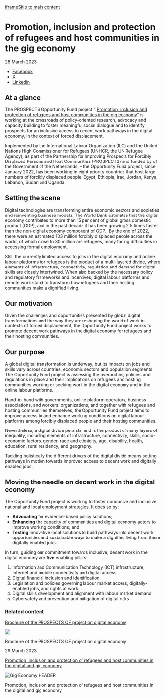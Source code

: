 [iframe](about:blank)[Skip to main content](https://www.ilo.org/resource/other/promotion-inclusion-and-protection-refugees-and-host-communities-gig#main-content)

# Promotion, inclusion and protection of refugees and host communities in the gig economy

28 March 2023

- [Facebook](https://www.facebook.com/sharer/sharer.php?u=https://www.ilo.org/resource/other/promotion-inclusion-and-protection-refugees-and-host-communities-gig "Facebook")
- [X](https://x.com/intent/tweet?url=https://www.ilo.org/resource/other/promotion-inclusion-and-protection-refugees-and-host-communities-gig "X")
- [Linkedin](https://www.linkedin.com/shareArticle?mini=true&url=https://www.ilo.org/resource/other/promotion-inclusion-and-protection-refugees-and-host-communities-gig "Linkedin")

## At a glance

The PROSPECTS Opportunity Fund project “ [Promotion, inclusion and protection of refugees and host communities in the gig economy](https://www.ilo.org/projects-and-partnerships/projects/promotion-inclusion-and-protection-refugees-and-host-communities-gig)” is working at the crossroads of policy-oriented research, advocacy and capacity building to foster meaningful social dialogue and to identify prospects for an inclusive access to decent work pathways in the digital economy, in the context of forced displacement.

Implemented by the International Labour Organization (ILO) and the United Nations High Commissioner for Refugees (UNHCR, the UN Refugee Agency), as part of the Partnership for Improving Prospects for Forcibly Displaced Persons and Host Communities (PROSPECTS) and funded by of the Government of the Netherlands, – the Opportunity Fund project, since January 2022, has been working in eight priority countries that host large numbers of forcibly displaced people: Egypt, Ethiopia, Iraq, Jordan, Kenya, Lebanon, Sudan and Uganda.

## Setting the scene

Digital technologies are transforming entire economic sectors and societies and reinventing business models. The World Bank estimates that the digital economy contributes to more than 15 per cent of global gross domestic product (GDP), and in the past decade it has been growing 2.5 times faster than the non-digital economy component of [GDP](https://www.worldbank.org/en/topic/digitaldevelopment/overview#1).  By the end of 2022, there were an estimated 103 million forcibly displaced people across the world, of which close to 30 million are refugees, many facing difficulties in accessing formal employment.

Still, the currently limited access to jobs in the digital economy and online labour platforms for refugees is the product of a multi-layered divide, where elements of infrastructure, connectivity, regulation and demand for digital skills are closely intertwined. When also backed by the necessary policy and regulatory frameworks and incentives, digital labour platforms and remote work stand to transform how refugees and their hosting communities make a dignified living.

## Our motivation

Given the challenges and opportunities presented by global digital transformations and the way they are reshaping the world of work in contexts of forced displacement, the Opportunity Fund project works to promote decent work pathways in the digital economy for refugees and their hosting communities.

## Our purpose

A global digital transformation is underway, but its impacts on jobs and skills vary across countries, economic sectors and population segments. The Opportunity Fund project is assessing the overarching policies and regulations in place and their implications on refugees and hosting communities working or seeking work in the digital economy and in the online labour platforms.

Hand-in-hand with governments, online platform operators, business associations, and workers’ organizations, and together with refugees and hosting communities themselves, the Opportunity Fund project aims to improve access to and enhance working conditions on digital labour platforms among forcibly displaced people and their hosting communities.

Nevertheless, a digital divide persists, and is the product of many layers of inequality, including elements of infrastructure, connectivity, skills, socio-economic factors, gender, race and ethnicity, age, disability, health, education, rural residency, and geography.

Tackling holistically the different drivers of the digital divide means setting pathways in motion towards improved access to decent work and digitally enabled jobs.

## Moving the needle on decent work in the digital economy

The Opportunity Fund project is working to foster conducive and inclusive national and local employment strategies. It does so by:

- **Advocating** for evidence-based policy solutions;
- **Enhancing** the capacity of communities and digital economy actors to improve working conditions; and
- **Testing** innovative local solutions to build pathways into decent work opportunities and sustainable ways to make a dignified living from these digitally enabled jobs.

In turn, guiding our commitment towards inclusive, decent work in the digital economy are **five** enabling pillars:

1. Information and Communication Technology (ICT) infrastructure, Internet and mobile connectivity and digital access
2. Digital financial inclusion and identification
3. Legislation and policies governing labour market access, digitally-enabled jobs, and rights at work
4. Digital skills development and alignment with labour market demand
5. Cybersafety and prevention and mitigation of digital risks

### Related content

[Brochure of the PROSPECTS OF project on digital economy](https://www.ilo.org/publications/brochure-prospects-project-digital-economy "Brochure of the PROSPECTS OF project on digital economy")

![](https://www.ilo.org/sites/default/files/styles/cards_4_desktop/public/themes/custom/ilo/images/Image.png.webp?itok=A2zJCIFR)

Brochure of the PROSPECTS OF project on digital economy

29 March 2023

[Promotion, inclusion and protection of refugees and host communities in the digital and gig economy](https://www.ilo.org/projects-and-partnerships/projects/promotion-inclusion-and-protection-refugees-and-host-communities-digital "Promotion, inclusion and protection of refugees and host communities in the digital and gig economy")

![ Gig Economy HEADER](https://www.ilo.org/sites/default/files/styles/cards_4_desktop/public/2024-06/Gig%20Economy%20HEADER.jpg.webp?itok=e1ZBnJlY)

Promotion, inclusion and protection of refugees and host communities in the digital and gig economy